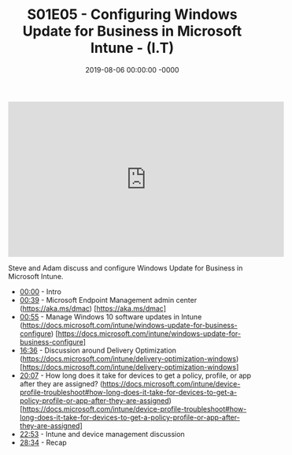 ﻿---
layout: post
title: "S01E05 - Configuring Windows Update for Business in Microsoft Intune - (I.T)"
date: 2019-08-06 00:00:00 -0000
categories:
---

<iframe loading="lazy" width="560" height="315" src="https://www.youtube.com/embed/YBkPWmujZz0" title="YouTube video player" frameborder="0" allow="accelerometer; autoplay; clipboard-write; encrypted-media; gyroscope; picture-in-picture" allowfullscreen></iframe>

Steve and Adam discuss and configure Windows Update for Business in Microsoft Intune.

* [00:00](https://www.youtube.com/watch?v=YBkPWmujZz0&t=0s) - Intro
* [00:39](https://www.youtube.com/watch?v=YBkPWmujZz0&t=39s) - Microsoft Endpoint Management admin center
(https://aka.ms/dmac) [https://aka.ms/dmac]
* [00:55](https://www.youtube.com/watch?v=YBkPWmujZz0&t=55s) - Manage Windows 10 software updates in Intune
(https://docs.microsoft.com/intune/windows-update-for-business-configure) [https://docs.microsoft.com/intune/windows-update-for-business-configure]
* [16:36](https://www.youtube.com/watch?v=YBkPWmujZz0&t=996s) - Discussion around Delivery Optimization
(https://docs.microsoft.com/intune/delivery-optimization-windows) [https://docs.microsoft.com/intune/delivery-optimization-windows]
* [20:07](https://www.youtube.com/watch?v=YBkPWmujZz0&t=1207s) - How long does it take for devices to get a policy, profile, or app after they are assigned?
(https://docs.microsoft.com/intune/device-profile-troubleshoot#how-long-does-it-take-for-devices-to-get-a-policy-profile-or-app-after-they-are-assigned) [https://docs.microsoft.com/intune/device-profile-troubleshoot#how-long-does-it-take-for-devices-to-get-a-policy-profile-or-app-after-they-are-assigned]
* [22:53](https://www.youtube.com/watch?v=YBkPWmujZz0&t=1373s) - Intune and device management discussion
* [28:34](https://www.youtube.com/watch?v=YBkPWmujZz0&t=1714s) - Recap

